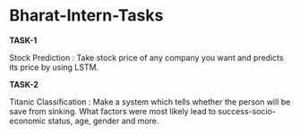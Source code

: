 # Bharat-Intern-Tasks

**TASK-1**

Stock Prediction :
Take stock price of any company you want and predicts its price by using LSTM.

**TASK-2**

Titanic Classification :
Make a system which tells whether the person will be save from sinking. What factors were most likely lead to success-socio-economic status, age, gender and more.
